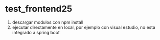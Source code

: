 # test_frontend25
1. descargar modulos con npm install
2. ejecutar directamente en local, por ejemplo con visual estudio, no esta integrado a spring boot
